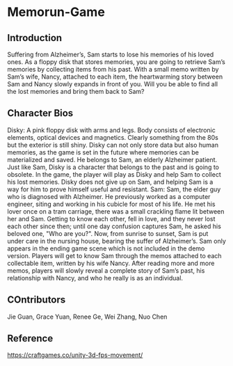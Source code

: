 # Memorun-Game

## Introduction
Suffering from Alzheimer’s, Sam starts to lose his memories of his loved ones. As a floppy disk that stores memories, you are going to retrieve Sam’s memories by collecting items from his past. With a small memo written by Sam’s wife, Nancy, attached to each item, the heartwarming story between Sam and Nancy slowly expands in front of you. Will you be able to find all the lost memories and bring them back to Sam?

## Character Bios
Disky: A pink floppy disk with arms and legs. Body consists of electronic elements, optical devices and magnetics. Clearly something from the 80s but the exterior is still shiny. Disky can not only store data but also human memories, as the game is set in the future where memories can be materialized and saved. He belongs to Sam, an elderly Alzheimer patient. Just like Sam, Disky is a character that belongs to the past and is going to obsolete. In the game, the player will play as Disky and help Sam to collect his lost memories. Disky does not give up on Sam, and helping Sam is a way for him to prove himself useful and resistant. 
Sam: Sam, the elder guy who is diagnosed with Alzheimer. He previously worked as a computer engineer, siting and working in his cubicle for most of his life. He met his lover once on a tram carriage, there was a small crackling flame lit between her and Sam. Getting to know each other, fell in love, and they never lost each other since then; until one day confusion captures Sam, he asked his beloved one, "Who are you?". Now, from sunrise to sunset, Sam is put under care in the nursing house, bearing the suffer of Alzheimer’s. 
Sam only appears in the ending game scene which is not included in the demo version. Players will get to know Sam through the memos attached to each collectable item, written by his wife Nancy. After reading more and more memos, players will slowly reveal a complete story of Sam’s past, his relationship with Nancy, and who he really is as an individual.


## COntributors
Jie Guan, Grace Yuan, Renee Ge, Wei Zhang, Nuo Chen

## Reference
https://craftgames.co/unity-3d-fps-movement/
